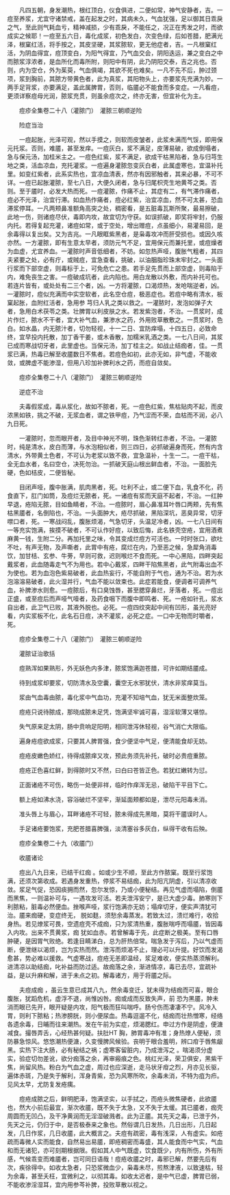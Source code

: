 <!-- { "loadSidebar": true } -->
　　凡四五朝，身发潮热，根红顶白，仪食俱进，二便如常，神气安静者，吉。一痘至养浆，尤宜守诸禁戒，盖在起发之时，其病未久，气血犹强，足以御其日乖戾之气，至此则气耗血亏，精神减损，少有乖戾，不能任之，况正在秀发之时，而欲成实之候耶！一痘至五六日，毒化成浆，初色发白，次变色绿，后如苍腊，肥满光泽，根窠红活，将手按之，其皮坚硬，其浆脓软，更无他症者，吉。一凡根窠红活，为阴血得宜，痘顶变白，为阳气得宜，乃气血交会，阴阳迭运，兼之变白之中而脓浆淳浓者，是血所化而毒所附，则阳中有阴，此乃阴阳交泰，吉之兆也。否则，内为空仓，外为茱萸，气血俱竭，其欲不死也难矣。一凡不先不后，肿过颈项，浆到胸前，其脓方带黄色者，此为真浆，其阳物头上，亦要浆先充满为妙。一两手足背浆，亦要满足，盖此属脾胃，否则，临靥必不能食而多变症。一凡看痘，更须详察痘母光润，脓浆充贯，则虽余痘次之，终亦无害，但宜补化为主。

　　痘疹全集卷二十八（灌脓门）　灌脓三朝顺逆险

　　险症当治

　　一痘起胀，光泽可观，然以手摸之，则软而皮皱者，此浆未满而气馁，即用保元托浆。否则，难靥，甚至发痒。一痘灰白，浆不满足，皮薄易破，欲成倒塌者，急与保元汤，加桂米主之。一痘色红紫，浆不满足，欲成干枯黑陷者，急与归芎生地之类，活血凉血，充托灌浆。一痘遍身灌脓忽变灰白者，此属虚寒也，宜温补托里。如变红紫者，此系实热也，宜凉血清表，然亦有因邪触者，其来必暴，不可不详。一痘已起胀灌脓，至七八日，大便久闭者，急与归尾枳壳生地黄芩之类。否则。至于靥时，必发大热而死。一痘灌脓，作痛不止，其症有二，有气滞作痛者，痘必不光泽，治宜行滞。如血热作痛者，痘必红紫，治宜凉血，然不可太甚，恐血滞浆停耳。一凡两颊鼻准额角高突之处，稠密看，是五脏毒瓦斯所聚，最易擦破，此地一伤，则诸痘尽伏，毒即内攻，故宜切为守获。如误抓破，即奖将牢封，仍服内托。若得复起充灌，诸痘如常，或于空处，增出赠痘，点虽细小，易灌易回，是余毒得以复出矣。又为吉兆。一凡眼眶紫黑者，是枭毒攻冲而肝受损也。或因久咳亦然。一方灌脓，即有生意太早者，须防元气不足，宜用保元而兼托里，或痘燥者为血虚，尤宜养血。一灌脓时声音低细者，不妨。如忽热声哑，腹胀气粗者，其四夫紧要之处，必有疔，或贼痘，宜急查看，挑破，以油胭脂珍珠末牢封之。一头面行浆而下部空虚，则毒标于上，可免危亡之患。若手足先贯而上部空虚，则毒陷于内，难免丧生之害。一痘破成坑者，此内陷也。用白龙散以外敷，而内补托可也。若连片皆有，或处处有二三个者，凶。一方将灌脓，口渴烦热，发呛喘逆者，凶。一灌脓时，痘似充满而中实空软者，此名空仓痘，极恶症也。若痘中略有清水，板窠起胀，血附红活者，急用参 芎归人乳之类以救之。一灌脓时，发泡如弹子大者，急用白术茯苓之类。壮脾胃以利皮肤之水。若发紫泡者，不治。一贯浆时，成片作烂，脓水不干者，宜大补气血，兼渗水之药，外用败草散敷之。一贯浆时，色白。如水晶，内无脓汁者，切勿轻视，十一二日、宜防痒塌，十四五日，必致命终，宜早投内托散，加丁香干姜，或木香散，加糯米乳酒之类。一七八日间，其浆已成而寒战切牙者，此里虚也。当保元汤，加丁桂主之。如战止结痂者，佳。一贯浆已满，热毒已解至收靥数日不焦者。若痘色如初，此亦无如，非气虚，不能收敛，或脾虚不能渗湿，但用八珍加补脾利水之药，而痘自敛矣。

　　痘疹全集卷二十八（灌脓门）　灌脓三朝顺逆险

　　逆症不治

　　夫毒假浆成，毒从浆化，故如不脓者，死。一痘色红紫，焦枯贴肉不起，而皮浓黑如铁，挑之不破，无浆血者，谓之铁甲痘，乃气涩而不荣，血枯而不润，必八九日死。

　　一灌脓时，忽而眼开者，及目中神光不明，珠色渐转红赤者，不治。一灌脓时，纯是清水，皮白而薄，与水泡相似者，则三四日，必抓破遍身而死，然有内含清水，外带黄土色者，不可认为老浆以致不救，宜急温补，十生一二。一痘干枯，全无血水者，名曰空仓，决死勿治。一抓破天庭山根出鲜血者，不治。一面脸先硬，色如桔皮，二便皆秘。

　　目闭声哑，腹中胀满，肌肉黑者，死。吐利不止，或二便下血，乳食不化，药食直下，肛门如筒，及痘烂无脓者，死。一诸痘有浆而天庭不起者，不治。一红肿早退，疮陷无脓，目如鱼睛者，不治。一痘脓时，眉心鼻准耳叶唇口两颊，先有焦枯黑靥者，名倒陷也，不治。一头面肿大，疮尽抓破，黑陷深坑，恶臭异常，切牙噤口者，死。一寒战闷乱，腹胀烦渴，气急切牙，头温足冷者，凶。一七八日间有一等充实饱满，挨摸不破者，不可认作好痘，以致后悔，此名铁壳空疮，宜用酒煮麻黄一钱，生附二分。再加托里之味，令其变成烂痘方可活也。一时时张口，欲吐不吐，有声无物，及声嘶者，此胃中有疮，腐烂在内，乃至恶之候，急犀角消毒饮，加甘桔、玄参、牛蒡，早则可救，迟则喉烂不食而死。一中心黑陷，四畔突起戴浆者，此血随毒走气不为用也。若中心戴浆，四畔干陷焦黑者，此气附毒出血不为使也。若为血泡色紫易破者，此血热妄行，不能自附于气也，通为不治。若为水泡溶溶易破者，此火湿并行，气血不能以敛束也。此症若能食，便调者可调养气血，补脾渗水则愈。一痘脓后，有口臭蚀唇，甚至腮穿鼻烂，牙落者，死。一痘出正盛，或至痘后而声哑气噎者，及药食咽下而腹中即鸣者、死。一疮如针孔，浆水自出者，此卫气已败，其液外脱也。必死。一痘四纹突起中间有凹形，虽光亮好看，内实浆板不化，此名石日痘，决不灌浆，必死之症。一口中无物而时嚼者，死。

　　痘疹全集卷二十八（灌脓门）　灌脓三朝顺逆险

　　灌脓证治歌括

　　痘熟浑如果熟形，外无妖色内多津，脓浆饱满迦苍腊，可许如期结靥成。

　　待到成浆却要浆，切防清水及空囊，囊空无水邪犹伏，清水非浆痒莫当。

　　浆由气血毒由脓，毒化浆中气血功，充灌不知培气血，犹无米面整炊笼。

　　痘疮只说待脓成，那晓成脓未足凭，饱满坚牢诚可喜，湿淫软薄又堪惊。

　　失气原来足太阴，肠中贲响足阳明，相同泄泻休轻视，谷气消亡大限临。

　　遍身疮痘欲成浆，只要其人脾胃强，食少便坚中气足，便清能食却无妨。

　　痘疮皮嫩色娇红，待得成脓痒又攻，预此务须先补托，破时必贵痘重脓。

　　痘疮正色喜红鲜，到得脓时又不然，曰白曰苍皆正色。若犹红嫩转为愆。

　　正面诸疮不可伤，略伤一处便非祥，临时作痒浑无忌，破陷干平目下亡。

　　额上疮如沸水浇，容浴破烂不坚牢，渐延面颊都如是，泄尽元阳毒未消。

　　准头唇上与眉心，耳畔诸疮不可轻，脓未得成先黑暗，莫将干靥误时人。

　　手足诸疮要饱浆，充肥苍腊喜脾强，淡清塞谷多灰白，纵得干收有后殃。

　　痘疹全集卷二十九（收靥门）

　　收靥诸论

　　痘出八九日来，已结干红痂 。如或少生不顺，至此方作脓窠。既至行浆饱满，还须次第收成。若遇身发重热，停浆不易结痂，此为阳亢阴虚，引以清凉收敛。浆足气促，恐因痰拥而然，忽尔发惊，乃或小便秘结。再见气虚而塌陷，倒靥而黑焦，一则温补可与，一遇攻发可活。若夫泄泻安宁，是已大虚少毒。肺寒则下利脓粘，脏毒必然便血。挫喉声哑，浆行饱满亦无妨；塌痒切牙，便实声清犹可治。靥来痂硬，变症终无， 脱如麸，须愁余毒蒸发。若致太过，溃烂难行，收拾身热。若见燎浆可畏，空遗痘壳不成痂，只为浆清热重，腹胀喘呼而塌靥，皆因毒入内攻。出来不贯黄浆，痂 犹如血赤。若曾解毒于先，此症断之极美。至有口唇肿硬，是因胃气败绝。若逢目睛涕白，总为肝热倍常。喘急发于泻后，乃以气虚而断，便泄继以渴烦，岂为实热而然。泄泻而烦渴不止，理必可以升提。好饮而发渴愈甚，势必难以援救。气虚寒战，痘疮无恙即温经，浆足难收，便实热蒸须解利。进清凉以助结痂，叱补益而防过适。故痂落之余，渐进情凉，毒已去尽，宜疏补益，是以升麻和解，进于未点之初。解毒诸方，用于将靥之际。

　　夫痘成痂 ，虽云生意已成其八九，然余毒变迁，犹未得为结痂而可喜，眼合腹胀，犹蹈危机，虚浮不退，尚惟凶咎。痂或成而反致失声，前 恐为黑靥，肿未消而眼已先开，眼开疑是内攻，阳气极而狂叫喘呼。肠兮伤而凄凄不宁。风冷入胃，则利下脓粘；热渗膀胱，则小便尿血。热毒逗遛不化，结痂而壮热憎寒，经络各遗余毒，日晡而往来潮热。发在午前为实症，烦渴腮红。申过方作是阴虚，便溏减食。撮唇弄舌，心经热甚何疑。扶肚HT 胸，肺胃毒冲有准；身热燎人便秘，须防暴急惊风。悠悠潮热便溏，久变慢脾风候验。丧明于眼合羞明，辨口疳于唇焦龈黑。实热下注大肠，必有秘结之祸；虚寒客留脏内，乃成泄泻之 。喘渴须分虚实，验症切勿差讹，欲分痂落之余，再审瘢痕之色。桃红光泽，荣卫俱安，黑紫干焦，尚留风热。粉白为气血之虚，周过也应深逝，走马状牙疳之烈，月亦见长驱，遍体赤斑，乃是失于解利，浑身青紫，恐为风寒所吹，余毒未消，不特为疽为疖。见风太早，尤防复发疮痍。

　　痘疮成脓之后，鲜明肥泽，饱满坚实，以手拭之，而疮头微焦硬者，此欲靥也，然大小前后最宜，渐次收靥，既不失于太急，又不失于太缓。其已靥者，痂壳周圆而无凹凸，及干净黄润而无淫湿破溅者。此为正靥。其先天之毒，已泄于外，先天之元，仍归于中，是否极泰来之象也。然俗谓几日发热，几日出形，几日起发，几日作浆，几日收靥，此大概言之。夫痘有疏密，毒有浅深，人有虚实。如疮疏而毒微人实而能食，自然易出易靥，即疮稠密而毒盛，其人能食而中气实，气血和而无诸犯，亦可刻期根据限。假如其人中气既虚，饮食既少，内有所伤，外有所感，气候乖变而难靥者，岂可同日语哉！痘疮收靥之时，毒邪已解，然要先后有次，疾徐得中。如收太急者，只恐浆微血少，枭毒未尽，煎熬津液，以致速枯，轻为余毒，甚至夭枉，宜微利之，以彻其毒。如收太迟者，是中气已虚，脾胃已弱，不能收渗淫湿耳，宜内用参芩补脾，投败草散以视之。

